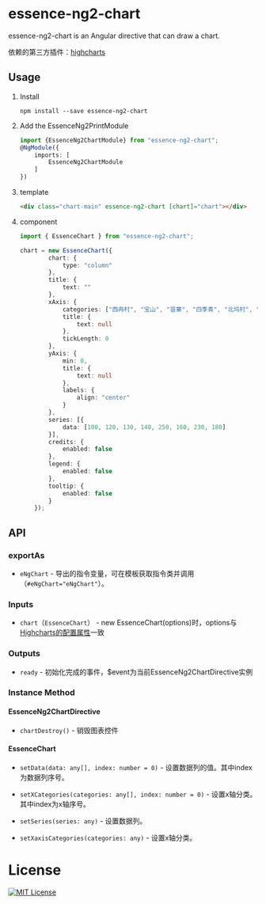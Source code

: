 # essence-ng2-chart

essence-ng2-chart is an Angular directive that can draw a chart.

依赖的第三方插件：[highcharts](https://www.hcharts.cn/demo/highcharts)

## Usage

1. Install

	```shell
	npm install --save essence-ng2-chart
	```

2. Add the EssenceNg2PrintModule

	```typescript
	import {EssenceNg2ChartModule} from "essence-ng2-chart";
	@NgModule({
	    imports: [
	        EssenceNg2ChartModule
	    ]
	})
	```

3. template

	```html
	<div class="chart-main" essence-ng2-chart [chart]="chart"></div>
	```

4. component

	```typescript
	import { EssenceChart } from "essence-ng2-chart";
	
	chart = new EssenceChart({
    		chart: {
    			type: "column"
    		},
    		title: {
    			text: ""
    		},
    		xAxis: {
    			categories: ["西冉村", "宝山", "苗寨", "四季青", "北坞村", "金河闸", "田村", "香山"],
    			title: {
    				text: null
    			},
    			tickLength: 0
    		},
    		yAxis: {
    			min: 0,
    			title: {
    				text: null
    			},
    			labels: {
    				align: "center"
    			}
    		},
    		series: [{
    			data: [100, 120, 130, 140, 250, 160, 230, 180]
    		}],
    		credits: {
    			enabled: false
    		},
    		legend: {
    			enabled: false
    		},
    		tooltip: {
    			enabled: false
    		}
    	});
	```

## API

### exportAs

- `eNgChart` - 导出的指令变量，可在模板获取指令类并调用（`#eNgChart="eNgChart"`）。

### Inputs

- `chart`（`EssenceChart`） - new EssenceChart(options)时，options与[Highcharts的配置属性](https://api.hcharts.cn/highcharts)一致

### Outputs

- `ready` - 初始化完成的事件，$event为当前EssenceNg2ChartDirective实例

### Instance Method

#### EssenceNg2ChartDirective

- `chartDestroy()` - 销毁图表控件

#### EssenceChart

- `setData(data: any[], index: number = 0)` - 设置数据列的值。其中index为数据列序号。

- `setXCategories(categories: any[], index: number = 0)` - 设置x轴分类。其中index为x轴序号。

- `setSeries(series: any)` - 设置数据列。

- `setXaxisCategories(categories: any)` - 设置x轴分类。

# License

[![MIT License](https://img.shields.io/badge/license-MIT-blue.svg?style=flat)](/LICENSE)

